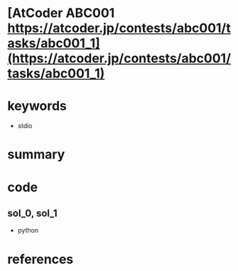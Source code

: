 # [AtCoder ABC001 https://atcoder.jp/contests/abc001/tasks/abc001_1](https://atcoder.jp/contests/abc001/tasks/abc001_1)


# keywords 
- stdio


# summary


# code 
## sol_0, sol_1
- python


# references


